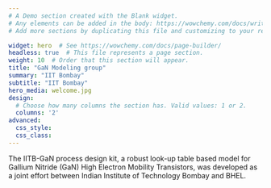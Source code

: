 ```yaml
---
# A Demo section created with the Blank widget.
# Any elements can be added in the body: https://wowchemy.com/docs/writing-markdown-latex/
# Add more sections by duplicating this file and customizing to your requirements.

widget: hero  # See https://wowchemy.com/docs/page-builder/
headless: true  # This file represents a page section.
weight: 10  # Order that this section will appear.
title: "GaN Modeling group"
summary: "IIT Bombay"
subtitle: "IIT Bombay"
hero_media: welcome.jpg
design:
  # Choose how many columns the section has. Valid values: 1 or 2.
  columns: '2'
advanced:
  css_style:
  css_class:
---
```


 The IITB-GaN process design kit, a robust look-up table based model for Gallium Nitride (GaN) High Electron Mobility Transistors, was developed as a joint effort between Indian Institute of Technology Bombay and BHEL.
